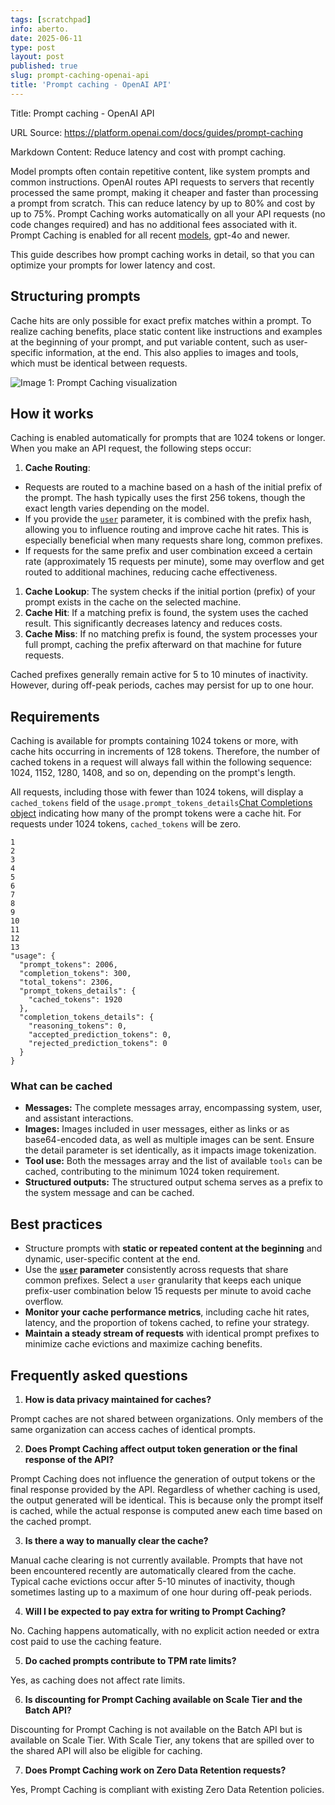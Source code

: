 ```yaml
---
tags: [scratchpad]
info: aberto.
date: 2025-06-11
type: post
layout: post
published: true
slug: prompt-caching-openai-api
title: 'Prompt caching - OpenAI API'
---
```

Title: Prompt caching - OpenAI API

URL Source: https://platform.openai.com/docs/guides/prompt-caching

Markdown Content:
Reduce latency and cost with prompt caching.

Model prompts often contain repetitive content, like system prompts and common instructions. OpenAI routes API requests to servers that recently processed the same prompt, making it cheaper and faster than processing a prompt from scratch. This can reduce latency by up to 80% and cost by up to 75%. Prompt Caching works automatically on all your API requests (no code changes required) and has no additional fees associated with it. Prompt Caching is enabled for all recent [models](https://platform.openai.com/docs/models), gpt-4o and newer.

This guide describes how prompt caching works in detail, so that you can optimize your prompts for lower latency and cost.

Structuring prompts
-------------------

Cache hits are only possible for exact prefix matches within a prompt. To realize caching benefits, place static content like instructions and examples at the beginning of your prompt, and put variable content, such as user-specific information, at the end. This also applies to images and tools, which must be identical between requests.

![Image 1: Prompt Caching visualization](https://openaidevs.retool.com/api/file/8593d9bb-4edb-4eb6-bed9-62bfb98db5ee)

How it works
------------

Caching is enabled automatically for prompts that are 1024 tokens or longer. When you make an API request, the following steps occur:

1.   **Cache Routing**:

*   Requests are routed to a machine based on a hash of the initial prefix of the prompt. The hash typically uses the first 256 tokens, though the exact length varies depending on the model.
*   If you provide the [`user`](https://platform.openai.com/docs/api-reference/responses/create#responses-create-user) parameter, it is combined with the prefix hash, allowing you to influence routing and improve cache hit rates. This is especially beneficial when many requests share long, common prefixes.
*   If requests for the same prefix and user combination exceed a certain rate (approximately 15 requests per minute), some may overflow and get routed to additional machines, reducing cache effectiveness.

1.   **Cache Lookup**: The system checks if the initial portion (prefix) of your prompt exists in the cache on the selected machine.
2.   **Cache Hit**: If a matching prefix is found, the system uses the cached result. This significantly decreases latency and reduces costs.
3.   **Cache Miss**: If no matching prefix is found, the system processes your full prompt, caching the prefix afterward on that machine for future requests.

Cached prefixes generally remain active for 5 to 10 minutes of inactivity. However, during off-peak periods, caches may persist for up to one hour.

Requirements
------------

Caching is available for prompts containing 1024 tokens or more, with cache hits occurring in increments of 128 tokens. Therefore, the number of cached tokens in a request will always fall within the following sequence: 1024, 1152, 1280, 1408, and so on, depending on the prompt's length.

All requests, including those with fewer than 1024 tokens, will display a `cached_tokens` field of the `usage.prompt_tokens_details`[Chat Completions object](https://platform.openai.com/docs/api-reference/chat/object) indicating how many of the prompt tokens were a cache hit. For requests under 1024 tokens, `cached_tokens` will be zero.

```
1
2
3
4
5
6
7
8
9
10
11
12
13
"usage": {
  "prompt_tokens": 2006,
  "completion_tokens": 300,
  "total_tokens": 2306,
  "prompt_tokens_details": {
    "cached_tokens": 1920
  },
  "completion_tokens_details": {
    "reasoning_tokens": 0,
    "accepted_prediction_tokens": 0,
    "rejected_prediction_tokens": 0
  }
}
```

### What can be cached

*   **Messages:** The complete messages array, encompassing system, user, and assistant interactions.
*   **Images:** Images included in user messages, either as links or as base64-encoded data, as well as multiple images can be sent. Ensure the detail parameter is set identically, as it impacts image tokenization.
*   **Tool use:** Both the messages array and the list of available `tools` can be cached, contributing to the minimum 1024 token requirement.
*   **Structured outputs:** The structured output schema serves as a prefix to the system message and can be cached.

Best practices
--------------

*   Structure prompts with **static or repeated content at the beginning** and dynamic, user-specific content at the end.
*   Use the **[`user`](https://platform.openai.com/docs/api-reference/responses/create#responses-create-user) parameter** consistently across requests that share common prefixes. Select a `user` granularity that keeps each unique prefix-user combination below 15 requests per minute to avoid cache overflow.
*   **Monitor your cache performance metrics**, including cache hit rates, latency, and the proportion of tokens cached, to refine your strategy.
*   **Maintain a steady stream of requests** with identical prompt prefixes to minimize cache evictions and maximize caching benefits.

Frequently asked questions
--------------------------

1.   **How is data privacy maintained for caches?**

Prompt caches are not shared between organizations. Only members of the same organization can access caches of identical prompts.

2.   **Does Prompt Caching affect output token generation or the final response of the API?**

Prompt Caching does not influence the generation of output tokens or the final response provided by the API. Regardless of whether caching is used, the output generated will be identical. This is because only the prompt itself is cached, while the actual response is computed anew each time based on the cached prompt.

3.   **Is there a way to manually clear the cache?**

Manual cache clearing is not currently available. Prompts that have not been encountered recently are automatically cleared from the cache. Typical cache evictions occur after 5-10 minutes of inactivity, though sometimes lasting up to a maximum of one hour during off-peak periods.

4.   **Will I be expected to pay extra for writing to Prompt Caching?**

No. Caching happens automatically, with no explicit action needed or extra cost paid to use the caching feature.

5.   **Do cached prompts contribute to TPM rate limits?**

Yes, as caching does not affect rate limits.

6.   **Is discounting for Prompt Caching available on Scale Tier and the Batch API?**

Discounting for Prompt Caching is not available on the Batch API but is available on Scale Tier. With Scale Tier, any tokens that are spilled over to the shared API will also be eligible for caching.

7.   **Does Prompt Caching work on Zero Data Retention requests?**

Yes, Prompt Caching is compliant with existing Zero Data Retention policies.
